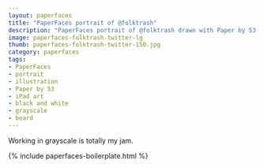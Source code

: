 ```yaml
---
layout: paperfaces
title: "PaperFaces portrait of @folktrash"
description: "PaperFaces portrait of @folktrash drawn with Paper by 53 on an iPad."
image: paperfaces-folktrash-twitter-lg
thumb: paperfaces-folktrash-twitter-150.jpg
category: paperfaces
tags: 
- PaperFaces
- portrait
- illustration
- Paper by 53
- iPad art
- black and white
- grayscale
- beard
---
```


Working in grayscale is totally my jam.

{% include paperfaces-boilerplate.html %}